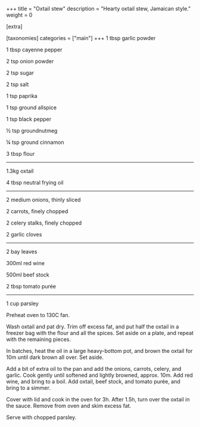 +++
title = "Oxtail stew"
description = "Hearty oxtail stew, Jamaican style."
weight = 0

[extra]

[taxonomies]
categories = ["main"]
+++
1 tbsp garlic powder

1 tbsp cayenne pepper

2 tsp onion powder

2 tsp sugar

2 tsp salt

1 tsp paprika

1 tsp ground allspice

1 tsp black pepper

½ tsp groundnutmeg

¼ tsp ground cinnamon

3 tbsp flour

<hr>

1.3kg oxtail

4 tbsp neutral frying oil

<hr>

2 medium onions, thinly sliced

2 carrots, finely chopped

2 celery stalks, finely chopped

2 garlic cloves

<hr>

2 bay leaves

300ml red wine

500ml beef stock

2 tbsp tomato purée

<hr>

1 cup parsley
<!-- sep -->
Preheat oven to 130C fan.

Wash oxtail and pat dry.
Trim off excess fat, and put half the oxtail in a freezer bag with the flour and all the spices.
Set aside on a plate, and repeat with the remaining pieces.

In batches, heat the oil in a large heavy-bottom pot, and brown the oxtail for 10m until dark brown all over.
Set aside.

Add a bit of extra oil to the pan and add the onions, carrots, celery, and garlic.
Cook gently until softened and lightly browned, approx. 10m.
Add red wine, and bring to a boil.
Add oxtail, beef stock, and tomato purée, and bring to a simmer.

Cover with lid and cook in the oven for 3h.
After 1.5h, turn over the oxtail in the sauce.
Remove from oven and skim excess fat.

Serve with chopped parsley.
